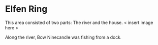 # Elfen Ring

This area consisted of two parts: The river and the house. < insert image here >

Along the river, Bow Ninecandle was fishing from a dock.